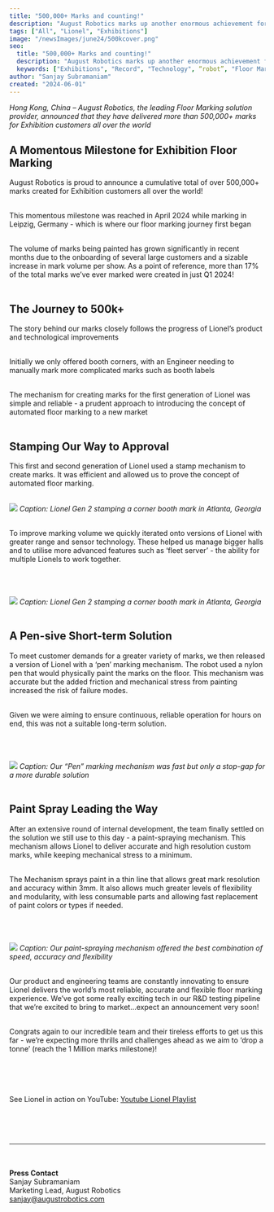 ```yaml
---
title: "500,000+ Marks and counting!"
description: "August Robotics marks up another enormous achievement for the record books"
tags: ["All", "Lionel", "Exhibitions"]
image: "/newsImages/june24/500kcover.png"
seo:
  title: "500,000+ Marks and counting!"
  description: "August Robotics marks up another enormous achievement for the record books"
  keywords: ["Exhibitions", "Record", "Technology", “robot”, "Floor Marking"]
author: "Sanjay Subramaniam"
created: "2024-06-01"
---
```


_Hong Kong, China – August Robotics, the leading Floor Marking solution provider, announced that they have delivered more than 500,000+ marks for Exhibition customers all over the world_

## A Momentous Milestone for Exhibition Floor Marking

August Robotics is proud to announce a cumulative total of over 500,000+ marks created for Exhibition customers all over the world!<br/><br/>

This momentous milestone was reached in April 2024 while marking in Leipzig, Germany - which is where our floor marking journey first began<br/><br/>

The volume of marks being painted has grown significantly in recent months due to the onboarding of several large customers and a sizable increase in mark volume per show. As a point of reference, more than 17% of the total marks we’ve ever marked were created in just Q1 2024!<br/><br/>

## The Journey to 500k+

The story behind our marks closely follows the progress of Lionel’s product and technological improvements<br/><br/>

Initially we only offered booth corners, with an Engineer needing to manually mark more complicated marks such as booth labels<br/><br/>

The mechanism for creating marks for the first generation of Lionel was simple and reliable - a prudent approach to introducing the concept of automated floor marking to a new market<br/><br/>

## Stamping Our Way to Approval

This first and second generation of Lionel used a stamp mechanism to create marks. It was efficient and allowed us to prove the concept of automated floor marking.<br/><br/>

<img src="/newsImages/June24/01.png" class="rounded-lg"/>
<i>Caption: Lionel Gen 2 stamping a corner booth mark in Atlanta, Georgia</i> <br/><br/>

To improve marking volume we quickly iterated onto versions of Lionel with greater range and sensor technology. These helped us manage bigger halls and to utilise more advanced features such as ‘fleet server’ - the ability for multiple Lionels to work together.<br/><br/><br/><br/>

<img src="/newsImages/June24/02.png" class="rounded-lg"/>
<i>Caption: Lionel Gen 2 stamping a corner booth mark in Atlanta, Georgia</i> <br/><br/>

## A Pen-sive Short-term Solution

To meet customer demands for a greater variety of marks, we then released a version of Lionel with a ‘pen’ marking mechanism. The robot used a nylon pen that would physically paint the marks on the floor. This mechanism was accurate but the added friction and mechanical stress from painting increased the risk of failure modes. <br/><br/>

Given we were aiming to ensure continuous, reliable operation for hours on end, this was not a suitable long-term solution. <br/><br/><br/><br/>

<img src="/newsImages/June24/03.png" class="rounded-lg"/>
<i>Caption: Our “Pen” marking mechanism was fast but only a stop-gap for a more durable solution
</i> <br/><br/>

## Paint Spray Leading the Way

After an extensive round of internal development, the team finally settled on the solution we still use to this day - a paint-spraying mechanism. This mechanism allows Lionel to deliver accurate and high resolution custom marks, while keeping mechanical stress to a minimum. <br/><br/>

The Mechanism sprays paint in a thin line that allows great mark resolution and accuracy within 3mm. It also allows much greater levels of flexibility and modularity, with less consumable parts and allowing fast replacement of paint colors or types if needed. <br/><br/><br/><br/>

<img src="/newsImages/June24/04.png" class="rounded-lg"/>
<i>Caption: Our paint-spraying mechanism offered the best combination of speed, accuracy and flexibility
</i> <br/><br/>

Our product and engineering teams are constantly innovating to ensure Lionel delivers the world’s most reliable, accurate and flexible floor marking experience. We’ve got some really exciting tech in our R&D testing pipeline that we’re excited to bring to market…expect an announcement very soon!<br/><br/>

Congrats again to our incredible team and their tireless efforts to get us this far - we’re expecting more thrills and challenges ahead as we aim to ‘drop a tonne’ (reach the 1 Million marks milestone)!<br/><br/>

<!-- <ul class="list-disc">
    <li>Millimetre-accurate marking of a range of marks including booth corners and numbers, rigging points, electrical outlets and bespoke labels</li>
    <li>Intelligent fleet operations with multiple Lionel robots working in unison</li>
    <li>Advanced navigation and obstacle avoidance in large spaces</li>
</ul> -->

<br/><br/><br/>
See Lionel in action on YouTube: <a class="text-arprimary underline" href="https://www.youtube.com/watch?v=PZ6V5p8p-QM&list=PLgOl--mUZs9kDulfYyzCGTAybi2yalkMM">Youtube Lionel Playlist</a>

<br/><br/><br/>

---

<br/><br/>
<strong>Press Contact</strong><br/>
Sanjay Subramaniam<br/>
Marketing Lead, August Robotics<br/>
sanjay@augustrobotics.com
